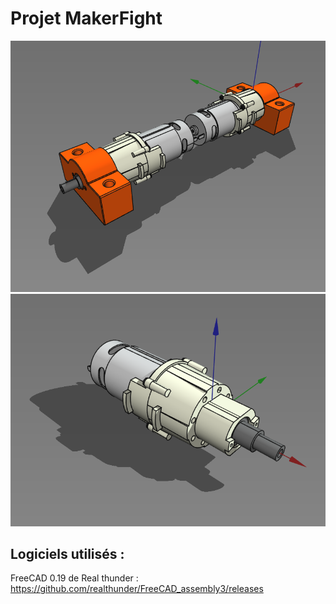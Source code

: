 # Projet MakerFight

![](images/motor_1.png)
![](images/motor_2.png)

## Logiciels utilisés :

FreeCAD 0.19 de Real thunder : https://github.com/realthunder/FreeCAD_assembly3/releases

